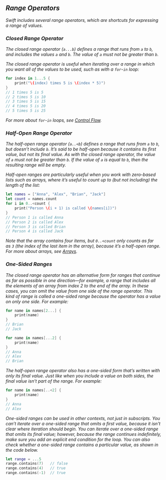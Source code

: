 ## *Range Operators*

*Swift includes several range operators, which are shortcuts for expressing a range of values.*

### *Closed Range Operator*

*The closed range operator (`a...b`) defines a range that runs from `a` to `b`, and includes the values `a` and `b`. The value of `a` must not be greater than `b`.*

*The closed range operator is useful when iterating over a range in which you want all of the values to be used, such as with a `for`-`in` loop:*

```swift
for index in 1...5 {
    print("\(index) times 5 is \(index * 5)")
}
// 1 times 5 is 5
// 2 times 5 is 10
// 3 times 5 is 15
// 4 times 5 is 20
// 5 times 5 is 25
```

*For more about `for`-`in` loops, see [Control Flow](https://docs.swift.org/swift-book/LanguageGuide/ControlFlow.html).*

### *Half-Open Range Operator*

*The half-open range operator (`a..<b`) defines a range that runs from `a` to `b`, but doesn’t include `b`. It’s said to be half-open because it contains its first value, but not its final value. As with the closed range operator, the value of `a` must not be greater than `b`. If the value of `a` is equal to `b`, then the resulting range will be empty.*

*Half-open ranges are particularly useful when you work with zero-based lists such as arrays, where it’s useful to count up to (but not including) the length of the list:*

```swift
let names = ["Anna", "Alex", "Brian", "Jack"]
let count = names.count
for i in 0..<count {
    print("Person \(i + 1) is called \(names[i])")
}
// Person 1 is called Anna
// Person 2 is called Alex
// Person 3 is called Brian
// Person 4 is called Jack
```

*Note that the array contains four items, but `0..<count` only counts as far as `3` (the index of the last item in the array), because it’s a half-open range. For more about arrays, see [Arrays](https://docs.swift.org/swift-book/LanguageGuide/CollectionTypes.html#ID107).*

### *One-Sided Ranges*

*The closed range operator has an alternative form for ranges that continue as far as possible in one direction—for example, a range that includes all the elements of an array from index 2 to the end of the array. In these cases, you can omit the value from one side of the range operator. This kind of range is called a one-sided range because the operator has a value on only one side. For example:*

```swift
for name in names[2...] {
    print(name)
}
// Brian
// Jack

for name in names[...2] {
    print(name)
}
// Anna
// Alex
// Brian
```

*The half-open range operator also has a one-sided form that’s written with only its final value. Just like when you include a value on both sides, the final value isn’t part of the range. For example:*

```swift
for name in names[..<2] {
    print(name)
}
// Anna
// Alex
```

*One-sided ranges can be used in other contexts, not just in subscripts. You can’t iterate over a one-sided range that omits a first value, because it isn’t clear where iteration should begin. You can iterate over a one-sided range that omits its final value; however, because the range continues indefinitely, make sure you add an explicit end condition for the loop. You can also check whether a one-sided range contains a particular value, as shown in the code below.*

```swift
let range = ...5
range.contains(7)   // false
range.contains(4)   // true
range.contains(-1)  // true
```
